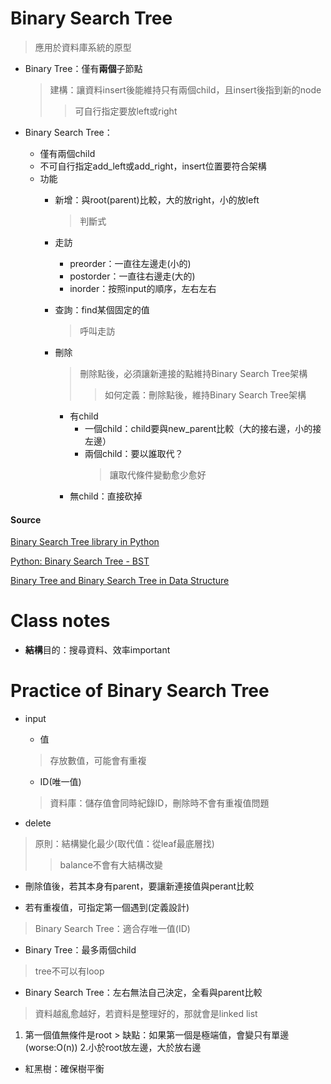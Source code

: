 
# Binary Search Tree
 > 應用於資料庫系統的原型
 
- Binary Tree：僅有**兩個**子節點
  > 建構：讓資料insert後能維持只有兩個child，且insert後指到新的node
  >> 可自行指定要放left或right
  
- Binary Search Tree：
   - 僅有兩個child
   - 不可自行指定add_left或add_right，insert位置要符合架構
   - 功能
      - 新增：與root(parent)比較，大的放right，小的放left
        > 判斷式
      - 走訪
         - preorder：一直往左邊走(小的)
         - postorder：一直往右邊走(大的)
         - inorder：按照input的順序，左右左右
      - 查詢：find某個固定的值
         > 呼叫走訪
      - 刪除
         > 刪除點後，必須讓新連接的點維持Binary Search Tree架構
         >> 如何定義：刪除點後，維持Binary Search Tree架構
         
           - 有child
               - 一個child：child要與new_parent比較（大的接右邊，小的接左邊）
               - 兩個child：要以誰取代？
                 > 讓取代條件變動愈少愈好
           - 無child：直接砍掉

#### Source
[Binary Search Tree library in Python](https://www.laurentluce.com/posts/binary-search-tree-library-in-python/)

[Python: Binary Search Tree - BST](https://www.youtube.com/watch?v=YlgPi75hIBc&feature=youtu.be)

[Binary Tree and Binary Search Tree in Data Structure](https://www.youtube.com/watch?v=7vw2iIdqHlM&feature=emb_logo)

# Class notes
- **結構**目的：搜尋資料、效率important

# Practice of Binary Search Tree

- input
   - 值
    > 存放數值，可能會有重複
   - ID(唯一值)
    > 資料庫：儲存值會同時紀錄ID，刪除時不會有重複值問題

- delete
 > 原則：結構變化最少(取代值：從leaf最底層找)
 >> balance不會有大結構改變
 - 刪除值後，若其本身有parent，要讓新連接值與perant比較
 
- 若有重複值，可指定第一個遇到(定義設計)
 > Binary Search Tree：適合存唯一值(ID)

- Binary Tree：最多兩個child
 > tree不可以有loop

- Binary Search Tree：左右無法自己決定，全看與parent比較
 >資料越亂愈越好，若資料是整理好的，那就會是linked list
   1. 第一個值無條件是root
    > 缺點：如果第一個是極端值，會變只有單邊(worse:O(n))
   2.小於root放左邊，大於放右邊

- 紅黑樹：確保樹平衡
